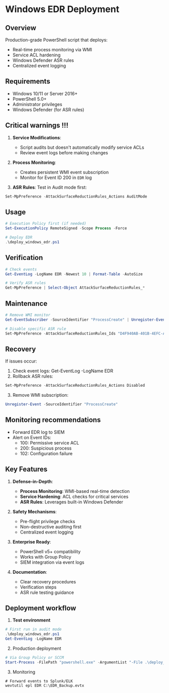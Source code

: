 # Windows EDR Deployment

## Overview

Production-grade PowerShell script that deploys:
- Real-time process monitoring via WMI
- Service ACL hardening
- Windows Defender ASR rules
- Centralized event logging

## Requirements

- Windows 10/11 or Server 2016+
- PowerShell 5.0+
- Administrator privileges
- Windows Defender (for ASR rules)

## Critical warnings !!!

1. **Service Modifications**:
   - Script audits but doesn't automatically modify service ACLs
   - Review event logs before making changes

2. **Process Monitoring**:
   - Creates persistent WMI event subscription
   - Monitor for Event ID 200 in `EDR` log

3. **ASR Rules**: Test in Audit mode first:

```powershell
Set-MpPreference -AttackSurfaceReductionRules_Actions AuditMode
```

## Usage

```powershell
# Execution Policy first (if needed)
Set-ExecutionPolicy RemoteSigned -Scope Process -Force

# Deploy EDR
.\deploy_windows_edr.ps1
```

## Verification

```powershell
# Check events
Get-EventLog -LogName EDR -Newest 10 | Format-Table -AutoSize

# Verify ASR rules
Get-MpPreference | Select-Object AttackSurfaceReductionRules_*
```

## Maintenance

```powershell
# Remove WMI monitor
Get-EventSubscriber -SourceIdentifier "ProcessCreate" | Unregister-Event

# Disable specific ASR rule
Set-MpPreference -AttackSurfaceReductionRules_Ids "D4F940AB-401B-4EFC-AADC-AD5F3C50688A" -AttackSurfaceReductionRules_Actions Disabled
```

## Recovery

If issues occur:

1. Check event logs: Get-EventLog -LogName EDR
2. Rollback ASR rules:

```powershell
Set-MpPreference -AttackSurfaceReductionRules_Actions Disabled
```

3. Remove WMI subscription:

```powershell
Unregister-Event -SourceIdentifier "ProcessCreate"
```

## Monitoring recommendations

* Forward EDR log to SIEM
* Alert on Event IDs:
    * 100: Permissive service ACL
    * 200: Suspicious process
    * 102: Configuration failure


## **Key Features**

1. **Defense-in-Depth**:
   - **Process Monitoring**: WMI-based real-time detection
   - **Service Hardening**: ACL checks for critical services
   - **ASR Rules**: Leverages built-in Windows Defender

2. **Safety Mechanisms**:
   - Pre-flight privilege checks
   - Non-destructive auditing first
   - Centralized event logging

3. **Enterprise Ready**:
   - PowerShell v5+ compatibility
   - Works with Group Policy
   - SIEM integration via event logs

4. **Documentation**:
   - Clear recovery procedures
   - Verification steps
   - ASR rule testing guidance

## **Deployment workflow**

1. **Test environment**
   
```powershell
# First run in audit mode
.\deploy_windows_edr.ps1
Get-EventLog -LogName EDR
```

2. Production deployment

```powershell
# Via Group Policy or SCCM
Start-Process -FilePath "powershell.exe" -ArgumentList "-File .\deploy_windows_edr.ps1" -Verb RunAs
```

3. Monitoring

```
# Forward events to Splunk/ELK
wevtutil epl EDR C:\EDR_Backup.evtx
```

